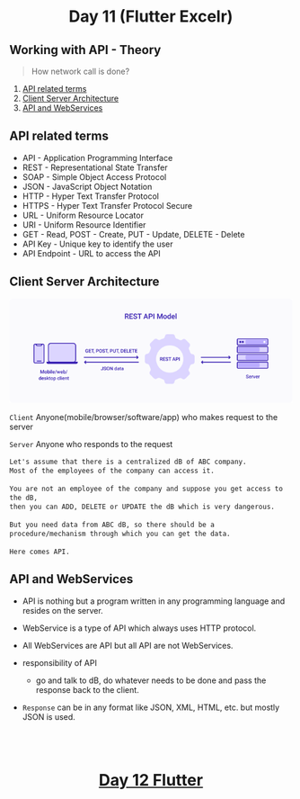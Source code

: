 <h1 align="center"> Day 11 (Flutter Excelr)</h1>

## Working with API - Theory
> How network call is done?

1. [API related terms](#api-related-terms)
2. [Client Server Architecture](#client-server-architecture)
3. [API and WebServices](#api-and-webservices)


## API related terms

- API - Application Programming Interface
- REST - Representational State Transfer
- SOAP - Simple Object Access Protocol
- JSON - JavaScript Object Notation
- HTTP - Hyper Text Transfer Protocol
- HTTPS - Hyper Text Transfer Protocol Secure
- URL - Uniform Resource Locator
- URI - Uniform Resource Identifier
- GET - Read, POST - Create, PUT - Update, DELETE - Delete
- API Key - Unique key to identify the user
- API Endpoint - URL to access the API


## Client Server Architecture


<img src="Images/restApi.png" alt="clent server">

`Client` Anyone(mobile/browser/software/app) who makes request to the server 

`Server` Anyone who responds to the request


```
Let's assume that there is a centralized dB of ABC company. 
Most of the employees of the company can access it.

You are not an employee of the company and suppose you get access to the dB, 
then you can ADD, DELETE or UPDATE the dB which is very dangerous.

But you need data from ABC dB, so there should be a procedure/mechanism through which you can get the data.

Here comes API.

```
## API and WebServices

- API is nothing but a program written in any programming language and resides on the server.

- WebService is a type of API which always uses HTTP protocol.

- All WebServices are API but all API are not WebServices.

- responsibility of API

    - go and talk to dB, do whatever needs to be done and pass the response back to the client.
- `Response` can be in any format like JSON, XML, HTML, etc. but mostly JSON is used.


<br><br>
<h1 align="center"> <a href="/day12.md">Day 12 Flutter</a></h1>